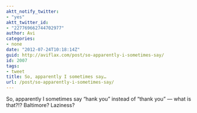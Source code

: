 ```yaml
---
aktt_notify_twitter:
- "yes"
aktt_twitter_id:
- "227769662744702977"
author: Avi
categories:
- none
date: "2012-07-24T10:18:14Z"
guid: http://aviflax.com/post/so-apparently-i-sometimes-say/
id: 2007
tags:
- tweet
title: So, apparently I sometimes say…
url: /post/so-apparently-i-sometimes-say/
---
```

So, apparently I sometimes say “hank you” instead of “thank you” — what is that?!? Baltimore? Laziness?